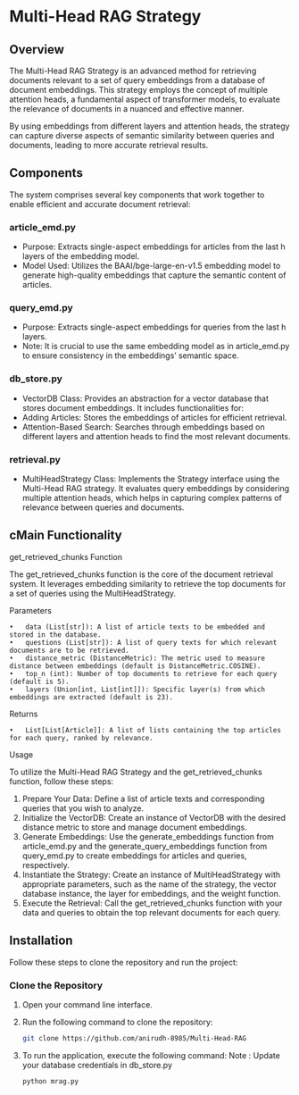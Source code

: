 # Multi-Head RAG Strategy

## Overview

The Multi-Head RAG Strategy is an advanced method for retrieving documents relevant to a set of query embeddings from a database of document embeddings. This strategy employs the concept of multiple attention heads, a fundamental aspect of transformer models, to evaluate the relevance of documents in a nuanced and effective manner.

By using embeddings from different layers and attention heads, the strategy can capture diverse aspects of semantic similarity between queries and documents, leading to more accurate retrieval results.

## Components

The system comprises several key components that work together to enable efficient and accurate document retrieval:

### article_emd.py

   *	Purpose: Extracts single-aspect embeddings for articles from the last h layers of the embedding model.
   *	Model Used: Utilizes the BAAI/bge-large-en-v1.5 embedding model to generate high-quality embeddings that capture the semantic content of articles.

### query_emd.py

   *	Purpose: Extracts single-aspect embeddings for queries from the last h layers.
   *	Note: It is crucial to use the same embedding model as in article_emd.py to ensure consistency in the embeddings’ semantic space.

### db_store.py

   *	VectorDB Class: Provides an abstraction for a vector database that stores document embeddings. It includes functionalities for:
   *	Adding Articles: Stores the embeddings of articles for efficient retrieval.
   *	Attention-Based Search: Searches through embeddings based on different layers and attention heads to find the most relevant documents.

### retrieval.py

   * MultiHeadStrategy Class: Implements the Strategy interface using the Multi-Head RAG strategy. It evaluates query embeddings by considering multiple attention heads, which helps in capturing complex patterns of relevance between queries and documents.

## cMain Functionality

get_retrieved_chunks Function

The get_retrieved_chunks function is the core of the document retrieval system. It leverages embedding similarity to retrieve the top documents for a set of queries using the MultiHeadStrategy.

Parameters

	•	data (List[str]): A list of article texts to be embedded and stored in the database.
	•	questions (List[str]): A list of query texts for which relevant documents are to be retrieved.
	•	distance_metric (DistanceMetric): The metric used to measure distance between embeddings (default is DistanceMetric.COSINE).
	•	top_n (int): Number of top documents to retrieve for each query (default is 5).
	•	layers (Union[int, List[int]]): Specific layer(s) from which embeddings are extracted (default is 23).

Returns

	•	List[List[Article]]: A list of lists containing the top articles for each query, ranked by relevance.

Usage

To utilize the Multi-Head RAG Strategy and the get_retrieved_chunks function, follow these steps:

   1.	Prepare Your Data: Define a list of article texts and corresponding queries that you wish to analyze.
   2.	Initialize the VectorDB: Create an instance of VectorDB with the desired distance metric to store and manage document embeddings.
   3.	Generate Embeddings: Use the generate_embeddings function from article_emd.py and the generate_query_embeddings function from query_emd.py to create embeddings for articles and queries, respectively.
   4.	Instantiate the Strategy: Create an instance of MultiHeadStrategy with appropriate parameters, such as the name of the strategy, the vector database instance, the layer for embeddings, and the weight function.
   5.	Execute the Retrieval: Call the get_retrieved_chunks function with your data and queries to obtain the top relevant documents for each query.



## Installation

Follow these steps to clone the repository and run the project:

### Clone the Repository

1. Open your command line interface.
2. Run the following command to clone the repository:

   ```bash
   git clone https://github.com/anirudh-8985/Multi-Head-RAG

3. To run the application, execute the following command:
   	Note : Update your database credentials in db_store.py
   ```bash
   python mrag.py

